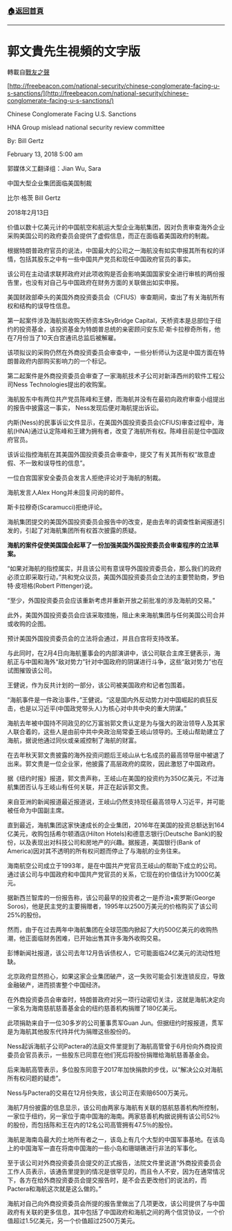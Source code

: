 ###  [:house:返回首頁](https://github.com/ourhimalayas/txt)
---
# 郭文貴先生視頻的文字版
轉載自[戰友之聲](http://littleantvoice.blogspot.com)

[http://freebeacon.com/national-security/chinese-conglomerate-facing-u-s-sanctions/](http://freebeacon.com/national-security/chinese-conglomerate-facing-u-s-sanctions/)



Chinese Conglomerate Facing U.S. Sanctions

HNA Group mislead national security review committee

By: Bill Gertz

February 13, 2018 5:00 am



郭媒体义工翻译组：Jian Wu, Sara



中国大型企业集团面临美国制裁

比尔·格茨 Bill Gertz

2018年2月13日



价值以数十亿美元计的中国航空和航运大型企业海航集团，因对负责审查海外企业采购美国公司的政府委员会提供了虚假信息，而正在面临着美国政府的制裁。



根据特朗普政府官员的说法，中国最大的公司之一海航没有如实申报其所有权的详情，包括其股东之中有一些中国共产党员和现任中国政府官员的事实。



该公司在主动请求联邦政府对此项收购是否会影响美国国家安全进行审核的两份报告里，也没有对自己与中国政府在财务方面的关联做出如实申报。



美国财政部牵头的美国外商投资委员会（CFIUS）审查期间，查出了有关海航所有权和结构的误导性信息。



第一起案件涉及海航拟收购天桥资本SkyBridge Capital，天桥资本是总部位于纽约的投资基金，该投资基金为特朗普总统的亲密顾问安东尼·斯卡拉穆奇所有，他在7月份当了10天白宫通讯总监后被解雇。



该项拟议的采购仍然在外商投资委员会审查中，一些分析师认为这是中国方面在特朗普政府内部购买影响力的一个标记。



第二起案件是外商投资委员会审查了一家海航技术子公司对新泽西州的软件工程公司Ness Technologies提出的收购案。



海航股东中有两位共产党员陈峰和王健，而海航并没有在最初向政府审查小组提出的报告中披露这一事实， Ness发现后便对海航提出诉讼。





内斯(Ness)的民事诉讼文件显示，在美国外国投资委员会(CFIUS)审查过程中，海航(HNA)通过认定陈峰和王建为拥有者，改变了海航所有权。陈峰目前是位中国政府官员。



该诉讼指控海航在其美国外国投资委员会审查中，提交了有关其所有权“故意虚假、不一致和误导性的信息”。



一位白宫国家安全委员会发言人拒绝评论对于海航的制裁。



海航发言人Alex Hong并未回复问询的邮件。



斯卡拉穆奇(Scaramucci)拒绝评论。



海航集团提交的美国外国投资委员会报告中的改变，是由去年的调查性新闻报道引发的，引起了对海航集团所有权首次披露的质疑。



**海航的案件促使美国国会起草了一份加强美国外国投资委员会审查程序的立法草案。**



“如果对海航的指控属实，并且该公司有意误导外国投资委员会，那么我们的政府必须立即采取行动，”共和党众议员，美国外国投资委员会立法的主要赞助商，罗伯特·皮坦格(Robert Pittenger)说。



“至少，外国投资委员会应该重新考虑并重新开放之前批准的涉及海航的交易。”



此外，美国外国投资委员会应该采取措施，阻止未来海航集团与任何美国公司合并或收购的企图。



预计美国外国投资委员会的立法将会通过，并且白宫将支持改革。



与此同时，在2月4日向海航董事会的内部演讲中，该公司联合主席王健表示，海航正与中国和海外“敌对势力”针对中国政府的阴谋进行斗争，这些“敌对势力”也在试图摧毁该公司。



王健说，作为反共计划的一部分，该公司被美国政府和记者包围着。



“海航事件是一件政治事件，”王健说。“这是国内外反动势力对中国崛起的疯狂反击，也是以习近平(中国政党带头人)为核心对中共中央的重大阴谋。”



海航去年被中国持不同政见的亿万富翁郭文贵认定是为与强大的政治领导人及其家人联合着的，这些人是由前中共中央政治局常委王岐山领导的。王岐山帮助建立了海航，据说他通过同伙或亲戚控制了海航的财富。



在去年秋天郭文贵披露的海外投资问题后王岐山从七名成员的最高领导层中被退了出来。郭文贵是一位企业家，他披露了高层政府的腐败，因此激怒了中国政府。



据《纽约时报》报道，郭文贵声称，王岐山在美国的投资约为350亿美元，不过海航集团否认与王岐山有任何关联，并正在起诉郭文贵。



来自亚洲的新闻报道最近报道说，王岐山仍然支持现任最高领导人习近平，并可能被任命为中国副主席。



直到最近，海航集团这家快速成长的企业集团，2016年在美国的投资总额达到164亿美元，收购包括希尔顿酒店(Hilton Hotels)和德意志银行(Deutsche Bank)的股份，以及表现出对科技公司和房地产的兴趣。据报道，美国银行(Bank of America)因对其不透明的所有权问题而停止了与海航的业务往来。



海南航空公司成立于1993年，是在中国共产党官员王岐山的帮助下成立的公司。通过该公司与中国政府和中国共产党官员的关系，它现在的价值估计为1000亿美元。



据新西兰智库的一份报告称，该公司最早的投资者之一是乔治•索罗斯(George Soros)，他是民主党的主要捐赠者，1995年以2500万美元的价格购买了该公司25%的股份。



然而，由于在过去两年中海航集团在全球范围内掀起了大约500亿美元的收购热潮，他正面临财务困难，已开始出售其许多海外收购交易。



彭博新闻社报道，该公司去年12月告诉债权人，它可能面临24亿美元的流动性短缺。



北京政府显然担心，如果这家企业集团破产，这一失败可能会引发连锁反应，导致金融破产，进而损害整个中国经济。



在外商投资委员会审查时，特朗普政府对另一项行动密切关注，这就是海航决定向一家名为海南慈航慈善基金会的纽约慈善机构捐赠了180亿美元。



此项捐助来自于一位30多岁的公司董事贯军Guan Jun。但据纽约时报报道，贯军是为海航其他股东代持并代为捐赠这些股份的。



Ness起诉海航子公司Pactera的法庭文件里提到了海航高管曾于6月份向外商投资委员会官员表示，一些股东已同意在他们死后将股份捐赠给海航慈善基金会。



后来海航高管表示，多位股东同意于2017年加快捐款的步伐，以“解决公众对海航所有权问题的疑虑”。



Ness与Pactera的交易在12月份失败，该公司正在索赔6500万美元。



海航7月份披露的信息显示，该公司由两家与海航有关联的慈航慈善机构所控制，一家位于纽约，另一家位于南中国海的海南。两家慈善机构据说拥有该公司52％的股份，而包括陈和王在内的12名公司高管拥有47.5％的股份。



海航是海南岛最大的土地所有者之一，该岛上有几个大型的中国军事基地。在该岛上的中国海军一直在将南中国海的一些小岛和珊瑚礁进行非法的军事化。



至于该公司对外商投资委员会提交的正式报告，法院文件里说道“外商投资委员会工作人员表示，该通告里提到的情况是很罕见的，而且令人不安，因为在通常情况下，各方在给外商投资委员会提交报告时，是不会去更改他们的说法的，而Pactera和海航这次就是这么做的。”



海航对自己向外商投资委员会所提的报告里做出了几项更改，该公司提供了与中国政府有关联的更多信息，其中包括了中国政府和海航之间的两个信贷协议，一个价值超过1.5亿美元，另一个价值超过2500万美元。